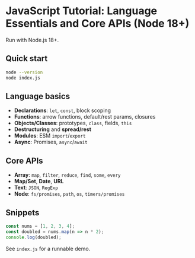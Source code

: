 # JavaScript Tutorial: Language Essentials and Core APIs (Node 18+)

Run with Node.js 18+.

## Quick start

```bash
node --version
node index.js
```

## Language basics

- **Declarations**: `let`, `const`, block scoping
- **Functions**: arrow functions, default/rest params, closures
- **Objects/Classes**: prototypes, `class`, fields, `this`
- **Destructuring** and **spread/rest**
- **Modules**: ESM `import`/`export`
- **Async**: Promises, `async`/`await`

## Core APIs

- **Array**: `map`, `filter`, `reduce`, `find`, `some`, `every`
- **Map/Set**, **Date**, **URL**
- **Text**: `JSON`, `RegExp`
- **Node**: `fs/promises`, `path`, `os`, `timers/promises`

## Snippets

```js
const nums = [1, 2, 3, 4];
const doubled = nums.map(n => n * 2);
console.log(doubled);
```

See `index.js` for a runnable demo.